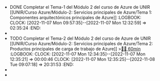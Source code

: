 - DONE Completar el Tema-1 del Módulo 2 del curso de Azure de UNIR [[UNIR/Curso Azure/Módulo-2: Servicios principales de Azure/Tema 1: Componentes arquitectónicos principales de Azure]]
  :LOGBOOK:
  CLOCK: [2022-11-07 Mon 09:57:35]--[2022-11-07 Mon 12:32:59] =>  02:35:24
  :END:
-
- TODO Completar el Tema-2 del Módulo 2 del curso de Azure de UNIR [[UNIR/Curso Azure/Módulo-2: Servicios principales de Azure/Tema 2: Productos principales de carga de trabajo de Azure]] >[🍅🍅 60min](#agenda-pomo://?t=f-1667820903908-1800%2Cf-1667823736947-1800)
  :LOGBOOK:
  CLOCK: [2022-11-07 Mon 12:34:35]--[2022-11-07 Mon 12:35:21] =>  00:00:46
  CLOCK: [2022-11-07 Mon 12:35:25]--[2022-11-08 Tue 09:07:18] =>  20:31:53
  :END:
-
-